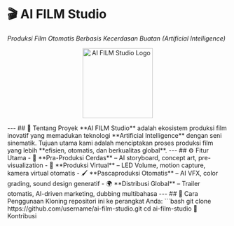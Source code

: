 # 🎬 AI FILM Studio
*Produksi Film Otomatis Berbasis Kecerdasan Buatan (Artificial Intelligence)*
<p align="center">
  <img src="https://via.placeholder.com/200x200.png?text=AI+Film+Studio+Logo" width="160" alt="AI FILM Studio Logo">
</p>
---
## 🌟 Tentang Proyek
**AI FILM Studio** adalah ekosistem produksi film inovatif yang memadukan teknologi **Artificial Intelligence** dengan seni sinematik.  
Tujuan utama kami adalah menciptakan proses produksi film yang lebih **efisien, otomatis, dan berkualitas global**.
---
## ⚙️ Fitur Utama
- 🎨 **Pra-Produksi Cerdas** – AI storyboard, concept art, pre-visualization  
- 🎥 **Produksi Virtual** – LED Volume, motion capture, kamera virtual otomatis  
- 🖌️ **Pascaproduksi Otomatis** – AI VFX, color grading, sound design generatif  
- 🌍 **Distribusi Global** – Trailer otomatis, AI-driven marketing, dubbing multibahasa  
---
## 🚀 Cara Penggunaan
Kloning repositori ini ke perangkat Anda:
```bash
git clone https://github.com/username/ai-film-studio.git
cd ai-film-studio
🤝 Kontribusi
